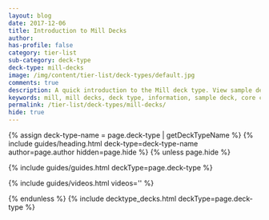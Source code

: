 ```yaml
---
layout: blog
date: 2017-12-06
title: Introduction to Mill Decks
author: 
has-profile: false
category: tier-list
sub-category: deck-type
deck-type: mill-decks
image: /img/content/tier-list/deck-types/default.jpg
comments: true
description: A quick introduction to the Mill deck type. View sample deck, core cards, tech cards, quick tips, guides, videos and other information.
keywords: mill, mill decks, deck type, information, sample deck, core cards, tech cards, quick tips, guides, videos
permalink: /tier-list/deck-types/mill-decks/
hide: true
---
```


{% assign deck-type-name = page.deck-type | getDeckTypeName %}
{% include guides/heading.html deck-type=deck-type-name author=page.author hidden=page.hide %}
{% unless page.hide %}

<!-- CONTENT GOES HERE -->

{% include guides/guides.html deckType=page.deck-type %}

{% include guides/videos.html videos='' %}

{% endunless %}
{% include decktype_decks.html deckType=page.deck-type %}
